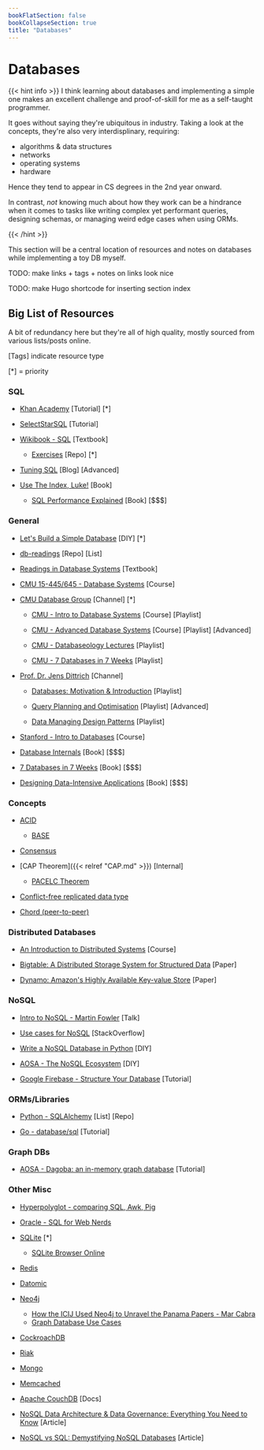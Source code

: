 ```yaml
---
bookFlatSection: false
bookCollapseSection: true
title: "Databases"
---
```


# Databases

{{< hint info >}}
I think learning about databases and implementing a simple one makes an excellent challenge and proof-of-skill for me as a self-taught programmer.

It goes without saying they're ubiquitous in industry. Taking a look at the concepts, they're also very interdisplinary, requiring: 

- algorithms & data structures
- networks
- operating systems
- hardware 

Hence they tend to appear in CS degrees in the 2nd year onward.

In contrast, *not* knowing much about how they work can be a hindrance when it comes to tasks like writing complex yet performant queries, designing schemas, or managing weird edge cases when using ORMs.

{{< /hint >}}

This section will be a central location of resources and notes on databases while implementing a toy DB myself.

TODO: make links + tags + notes on links look nice

TODO: make Hugo shortcode for inserting section index

## Big List of Resources

A bit of redundancy here but they're all of high quality, mostly sourced from various lists/posts online. 

[Tags] indicate resource type

[*] = priority

### SQL

- [Khan Academy](https://www.khanacademy.org/computing/computer-programming/sql) [Tutorial] [*]

- [SelectStarSQL](https://selectstarsql.com/) [Tutorial]

- [Wikibook - SQL](https://en.wikibooks.org/wiki/Structured_Query_Language) [Textbook]

  - [Exercises](https://github.com/XD-DENG/SQL-exercise) [Repo] [*]

- [Tuning SQL](https://blog.tuningsql.com/) [Blog] [Advanced]

- [Use The Index, Luke!](https://use-the-index-luke.com/) [Book]
  - [SQL Performance Explained](https://sql-performance-explained.com/) [Book] [$$$]

### General

- [Let's Build a Simple Database](https://cstack.github.io/db_tutorial/) [DIY] [*]

- [db-readings](https://github.com/rxin/db-readings) [Repo] [List]

- [Readings in Database Systems](http://www.redbook.io/) [Textbook]

- [CMU 15-445/645 - Database Systems](https://15445.courses.cs.cmu.edu/fall2019/) [Course]

- [CMU Database Group](https://www.youtube.com/channel/UCHnBsf2rH-K7pn09rb3qvkA) [Channel] [*]

  - [CMU - Intro to Database Systems](https://www.youtube.com/playlist?list=PLSE8ODhjZXjbohkNBWQs_otTrBTrjyohi) [Course] [Playlist]

  - [CMU - Advanced Database Systems](https://www.youtube.com/playlist?list=PLSE8ODhjZXjasmrEd2_Yi1deeE360zv5O) [Course] [Playlist] [Advanced]
  
  - [CMU - Databaseology Lectures](https://www.youtube.com/playlist?list=PLSE8ODhjZXjakeQR57ZdN5slUu2oPUr1Y) [Playlist]

  - [CMU - 7 Databases in 7 Weeks](https://www.youtube.com/playlist?list=PLSE8ODhjZXjY2xvwxuKjZT5qFH0sQga8_) [Playlist]

- [Prof. Dr. Jens Dittrich](https://www.youtube.com/channel/UCC9zrtAkl6yY4dpcnWrCHjA) [Channel]

  - [Databases: Motivation & Introduction](https://www.youtube.com/playlist?list=PLC4UZxBVGKtf-Yx_tyZGshHaJczA8jWAD) [Playlist]

  - [Query Planning and Optimisation](https://www.youtube.com/playlist?list=PLC4UZxBVGKtcZgLCrIUenuano53pbPpf1) [Playlist] [Advanced]
  
  - [Data Managing Design Patterns](https://www.youtube.com/playlist?list=PLC4UZxBVGKtfJTE5UQITsnsIPQVgJRN_i) [Playlist]

- [Stanford - Intro to Databases](https://lagunita.stanford.edu/courses/DB/2014/SelfPaced/about) [Course]

- [Database Internals](https://www.databass.dev/) [Book] [$$$]

- [7 Databases in 7 Weeks](https://7dbs.io/) [Book] [$$$]

- [Designing Data-Intensive Applications](http://dataintensive.net/) [Book] [$$$]

### Concepts

- [ACID](https://en.wikipedia.org/wiki/ACID)
  - [BASE](https://stackoverflow.com/questions/3342497/explanation-of-base-terminology)

- [Consensus](https://en.wikipedia.org/wiki/Consensus_(computer_science))

- [CAP Theorem]({{< relref "CAP.md" >}}) [Internal]

  - [PACELC Theorem](https://en.wikipedia.org/wiki/PACELC_theorem)
  
- [Conflict-free replicated data type](https://en.wikipedia.org/wiki/Conflict-free_replicated_data_type)
  
- [Chord (peer-to-peer)](https://en.wikipedia.org/wiki/Chord_(peer-to-peer))



### Distributed Databases

- [An Introduction to Distributed Systems](https://github.com/aphyr/distsys-class) [Course]

- [Bigtable: A Distributed Storage System for Structured Data](https://static.googleusercontent.com/media/research.google.com/en//archive/bigtable-osdi06.pdf) [Paper]

- [Dynamo: Amazon's Highly Available Key-value Store](https://www.allthingsdistributed.com/files/amazon-dynamo-sosp2007.pdf) [Paper]

### NoSQL

- [Intro to NoSQL - Martin Fowler](https://www.youtube.com/watch?v=qI_g07C_Q5I) [Talk]

- [Use cases for NoSQL](https://stackoverflow.com/questions/2875432/use-cases-for-nosql) [StackOverflow]

- [Write a NoSQL Database in Python](https://jeffknupp.com/blog/2014/09/01/what-is-a-nosql-database-learn-by-writing-one-in-python/) [DIY]

- [AOSA - The NoSQL Ecosystem](http://www.aosabook.org/en/nosql.html) [DIY] 

- [Google Firebase - Structure Your Database](https://firebase.google.com/docs/database/web/structure-data) [Tutorial]

### ORMs/Libraries

- [Python - SQLAlchemy](https://github.com/dahlia/awesome-sqlalchemy#readme) [List] [Repo]

- [Go - database/sql](http://go-database-sql.org/?ref=cybrhome) [Tutorial]

### Graph DBs

- [AOSA - Dagoba: an in-memory graph database](http://aosabook.org/en/500L/dagoba-an-in-memory-graph-database.html) [Tutorial]

### Other Misc


- [Hyperpolyglot - comparing SQL, Awk, Pig](http://hyperpolyglot.org/data)
- [Oracle - SQL for Web Nerds](http://philip.greenspun.com/sql/)
- [SQLite](https://www.sqlite.org/index.html) [*]
  - [SQLite Browser Online](https://extendsclass.com/sqlite-browser.html)
- [Redis](https://redis.io/)
- [Datomic](https://www.datomic.com/)
- [Neo4j](https://neo4j.com/)
  - [How the ICIJ Used Neo4j to Unravel the Panama Papers - Mar Cabra](https://www.youtube.com/watch?v=S20XMQyvANY)
  - [Graph Database Use Cases](https://neo4j.com/use-cases/)
- [CockroachDB](https://www.cockroachlabs.com/)
- [Riak](https://docs.riak.com/)
- [Mongo](https://www.mongodb.com/)
- [Memcached](https://memcached.org/)
- [Apache CouchDB](https://docs.couchdb.org/en/stable/) [Docs]

- [NoSQL Data Architecture & Data Governance: Everything You Need to Know](https://www.dataversity.net/nosql-data-architecture-data-governance-everything-need-know/) [Article]

- [NoSQL vs SQL: Demystifying NoSQL Databases](https://build5nines.com/nosql-vs-sql-demystifying-nosql-databases/) [Article]
